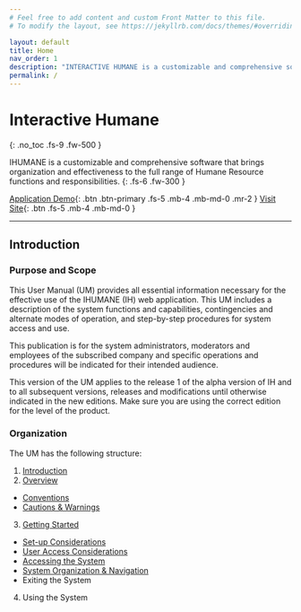 ```yaml
---
# Feel free to add content and custom Front Matter to this file.
# To modify the layout, see https://jekyllrb.com/docs/themes/#overriding-theme-defaults

layout: default
title: Home
nav_order: 1
description: "INTERACTIVE HUMANE is a customizable and comprehensive software that brings organization and effectiveness to the full range of Human Resource functions and responsibilities"
permalink: /
---
```


# Interactive Humane
{: .no_toc .fs-9 .fw-500 }

IHUMANE is a customizable and comprehensive software that brings organization and effectiveness to the full range of Humane Resource functions and responsibilities.
{: .fs-6 .fw-300 }

[Application Demo](https://app.ihumane.net){: .btn .btn-primary .fs-5 .mb-4 .mb-md-0 .mr-2 } 
[Visit Site](https://ihumane.net){: .btn .fs-5 .mb-4 .mb-md-0 }

---

## Introduction

### Purpose and Scope
This User Manual (UM) provides all essential information necessary for the effective use of the IHUMANE (IH) web application. This UM includes a description of the system functions and capabilities, contingencies and alternate modes of operation, and step-by-step procedures for system access and use.  

This publication is for the system administrators, moderators and employees of the subscribed company and specific operations and procedures will be indicated for their intended audience.  

This version of the UM applies to the release 1 of the alpha version of IH and to all subsequent versions, releases and modifications until otherwise indicated in the new editions. Make sure you are using the correct edition for the level of the product.


### Organization
The UM has the following structure:

1. [Introduction](/)
2. [Overview](overview/)
  - [Conventions](overview/conventions)
  - [Cautions & Warnings](overview/cautions-warnings)
3. [Getting Started](getting-started/)
  - [Set-up Considerations](getting-started/setup-considerations)
  - [User Access Considerations](getting-started/user-access-considerations)
  - [Accessing the System](getting-started/accessing-system)
  - [System Organization & Navigation](getting-started/system-organization-navigation)
  - Exiting the System
4. Using the System

<!-- ### Points of Contact
For assistance, please refer to the table below for contact details. -->




<!-- ### Primary Business Functions
Human resources (HR) professionals conduct a wide variety of tasks within an organizational structure. A brief review of the core functions of human resource departments will be useful in framing the more common activities a human resource professional will conduct and how IHUMANE can streamline these activities. The core functions can be summarized as: -->

<!-- #### Staffing
This includes the activities of hiring new full-time or part-time employees, hiring contractors, and terminating employee contracts. -->

<!-- - Identifying and fulfilling talent needs (through recruitment, primarily)
- Utilizing various recruitment technologies to acquire a high volume of applicants (and to filter based on experience)
- Terminating contracts when necessary
- Maintaining ethical hiring practices and aligning with the regulatory environment
- Writing employee contracts and negotiating salary and benefits -->

<!-- #### Development
On-boarding new employees and providing resources for continued development is a key investment for organizations, and HR is charged with maintaining a developmental approach to existing human resources. -->

<!-- - Training and preparing new employees for their role
- Providing training opportunities (internal training, educational programs, conferences, etc.) to keep employees up to date in their respective fields
- Preparing management prospects and providing feedback to employees and managers -->

<!-- #### Compensation
Salary and benefits are also within the scope of human resource management. This includes identifying appropriate compensation based on role, performance, and legal requirements. -->

<!-- - Setting compensation levels to match the market, using benchmarks such as industry standards for a given job function
- Negotiating group health insurance rates, retirement plans, and other benefits with third party providers
- Discussing raises and other compensation increases and/or decreases with employees in the organization
- Ensuring compliance with legal and cultural expectations when it comes to employee compensation -->

<!-- #### Safety and Health
Achieving best practices in various industries include careful considering of safety and health concerns for employees. -->

<!-- 
#### Employee and Labor Relations
Defending employee rights, coordinating with unions, and mediating disagreements between the organization and its human resources is also a core HR function. -->

<!-- - Mediating disagreements between employees and employers
- Mediating disagreements between employees and other employees -->
<!-- - Considering claims of harassment and other workplace abuses
- Discussing employee rights with unions, management, and stakeholders
- Acting as the voice of the organization and/or the voice of the employees during any broader organizational issues pertaining to employee welfare -->


<!-- 
#### Organizational Units
Organization structure of hr & payroll administration, cutting across private & public sectors. This includes:

- Multi-Station Employee Management
- Department Groups Management
- Bank/Pay-Point Management
- Employee Categorization according to Job Description, Rank and Pay-Groups

#### Employment and Personnel Data 
Employee data capture, cutting across all aspects of employee management ranging from previous employments to employee personal data and qualification. This includes:

- Employee Unique Identification Creation
- Employee Personal Data
- Educational Qualifications/Academic Details
- Work Experiences
- Official Details 
- Salary Pay-points and Bank Branches
- NYSC Details

#### Biometrics
Realtime employee fingerprint capture for impersonation prevention and attendance monitoring.

#### Payroll Administration
Payroll process suited to your organization's payroll needs

#### Employee Self-Service
Exposing employees to the full range of hr activities. This includes:

- Accessing Personal Information 
- Loan Application
- Leave Application
- Training and CBT
- Payslip Information 
- Organization Engagement -->

 
